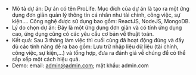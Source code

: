 - Mô tả dự án: Dự án có tên ProLife. Mục đích của dự án là tạo ra một ứng dụng đơn giản quản lý thông tin cá nhân như tài chính, công việc, sự kiện.... Công nghệ được sử dụng bao gồm: ReactJS, NodeJS, MongoDB.
- Lý do chọn dự án: Đây là một ứng dụng đơn giản và có tính ứng dụng cao, ứng dụng cũng có các yêu cầu cơ bản về thuật toán.
- Kết quả: Sau 3 tháng làm việc thì cuối cùng đã hoạt động đúng và đầy đủ các tính năng đề ra bao gồm: Lưu trữ nhập liệu dữ liệu (tài chính, công việc, sự kiện,...) và tổng hợp, đưa ra đánh giá về chúng để có thể sắp xếp một cách hiệu quả.
- Demo: email: admin@admin.com; mật khẩu: admin.com
